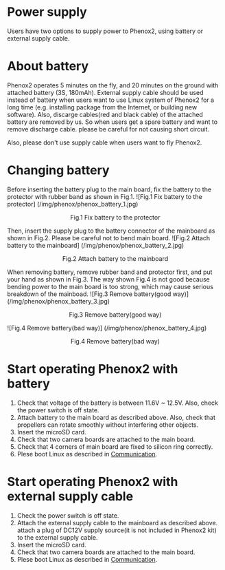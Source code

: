 # Power supply

Users have two options to supply power to Phenox2, using battery or external supply cable.

# About battery
Phenox2 operates 5 minutes on the fly, and 20 minutes on the ground with attached battery (3S, 180mAh). External supply cable should be used instead of battery when users want to use Linux system of Phenox2 for a long time (e.g. installing package from the Internet, or building new software). Also, discarge cables(red and black cable) of the attached battery are removed by us. So when users get a spare battery and want to remove discharge cable. please be careful for not causing short circuit.  

Also, please don't use supply cable when users want to fly Phenox2.

# Changing battery
Before inserting the battery plug to the main board, fix the battery to the protector with rubber band as shown in Fig.1. 
![Fig.1 Fix battery to the protector] (/img/phenox/phenox_battery_1.jpg)
<div align="center">Fig.1 Fix battery to the protector</div>

Then, insert the supply plug to the battery connector of the mainboard as shown in Fig.2. Please be careful not to bend main board.
![Fig.2 Attach battery to the mainboard] (/img/phenox/phenox_battery_2.jpg)
<div align="center">Fig.2 Attach battery to the mainboard </div>

When removing battery, remove rubber band and protector first, and  put your hand as shown in Fig.3. The way shown Fig.4 is not good because bending power to the main board is too strong, which may cause serious breakdown of the mainboad.
![Fig.3 Remove battery(good way)] (/img/phenox/phenox_battery_3.jpg)
<div align="center">Fig.3 Remove battery(good way) </div>

![Fig.4 Remove battery(bad way)] (/img/phenox/phenox_battery_4.jpg)
<div align="center">Fig.4 Remove battery(bad way) </div>


# Start operating Phenox2 with battery
1. Check that voltage of the battery is between 11.6V ~ 12.5V. Also, check the power switch is off state.  
2. Attach battery to the main board as described above. Also, check that propellers can rotate smoothly without interfering other objects.  
3. Insert the microSD card.  
4. Check that two camera boards are attached to the main board.  
5. Check that 4 corners of main board are fixed to silicon ring correctly. 
6. Plese boot Linux as described in [Communication](com.md).  


# Start operating Phenox2 with external supply cable
1. Check the power switch is off state.  
2. Attach the external supply cable to the mainboard as described above. attach a plug of DC12V supply source(it is not included in Phenox2 kit) to the external supply cable.  
3. Insert the microSD card.  
4. Check that two camera boards are attached to the main board.  
5. Plese boot Linux as described in [Communication](com.md).  

